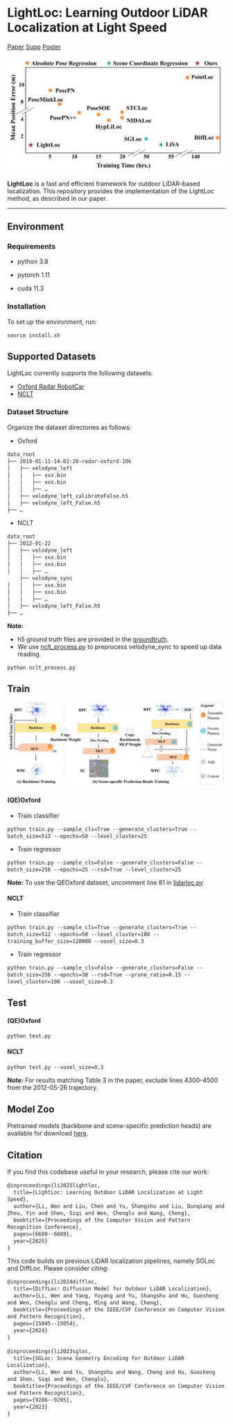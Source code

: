 # LightLoc: Learning Outdoor LiDAR Localization at Light Speed

[Paper](https://openaccess.thecvf.com/content/CVPR2025/papers/Li_LightLoc_Learning_Outdoor_LiDAR_Localization_at_Light_Speed_CVPR_2025_paper.pdf) 
[Supp](https://openaccess.thecvf.com/content/CVPR2025/supplemental/Li_LightLoc_Learning_Outdoor_CVPR_2025_supplemental.pdf)
[Poster](https://drive.google.com/file/d/1Q5B6Ec4NN-NArkpaAjupIMamdCnwTknp/view?usp=sharing)

<img src="img/Teaser.png" width=500>

**LightLoc** is a fast and efficient framework for outdoor LiDAR-based localization. This repository provides the implementation of the LightLoc method, as described in our paper.

---
## Environment

### Requirements
- python 3.8

- pytorch 1.11

- cuda 11.3
### Installation
To set up the environment, run:
```
source install.sh
```

## Supported Datasets

LightLoc currently supports the following datasets:
- [Oxford Radar RobotCar](https://oxford-robotics-institute.github.io/radar-robotcar-dataset/datasets)
- [NCLT](https://robots.engin.umich.edu/nclt/)

### Dataset Structure
Organize the dataset directories as follows:

- Oxford
```
data_root
├── 2019-01-11-14-02-26-radar-oxford-10k
│   ├── velodyne_left
│   │   ├── xxx.bin
│   │   ├── xxx.bin
│   │   ├── …
│   ├── velodyne_left_calibrateFalse.h5
│   ├── velodyne_left_False.h5
├── …
```
- NCLT
```
data_root
├── 2012-01-22
│   ├── velodyne_left
│   │   ├── xxx.bin
│   │   ├── xxx.bin
│   │   ├── …
    ├── velodyne_sync
│   │   ├── xxx.bin
│   │   ├── xxx.bin
│   │   ├── …
│   ├── velodyne_left_False.h5
├── …
```
**Note:** 
- h5 ground truth files are provided in the [groundtruth](https://drive.google.com/drive/folders/1IAPbppgy88fr3KEgcKHJHUvdC0q1TJTo?usp=sharing).
- We use [nclt_process.py](nclt_process.py) to preprocess velodyne_sync to speed up data reading.
```
python nclt_process.py
```

## Train
![image](img/Pipline.png)
#### (QE)Oxford

- Train classifier
```
python train.py --sample_cls=True --generate_clusters=True --batch_size=512 --epochs=50 --level_cluster=25
```
- Train regressor
```
python train.py --sample_cls=False --generate_clusters=False --batch_size=256 --epochs=25 --rsd=True --level_cluster=25
```
**Note:** To use the QEOxford dataset, uncomment line 81 in [lidarloc.py](datasets/lidarloc.py).
#### NCLT

- Train classifier
```
python train.py --sample_cls=True --generate_clusters=True --batch_size=512 --epochs=50 --level_cluster=100 --training_buffer_size=120000 --voxel_size=0.3
```
- Train regressor
```
python train.py --sample_cls=False --generate_clusters=False --batch_size=256 --epochs=30 --rsd=True --prune_ratio=0.15 --level_cluster=100 --voxel_size=0.3
```
## Test
####  (QE)Oxford
```
python test.py
```
####  NCLT
```
python test.py --voxel_size=0.3
```
**Note:** For results matching Table 3 in the paper, exclude lines 4300–4500 from the 2012-05-26 trajectory.

## Model Zoo
Pretrained models (backbone and scene-specific prediction heads) are available for download [here](https://drive.google.com/drive/folders/1ZuEs7NbVGO8afqTZM0xCYJgeLtNzPbt0?usp=sharing).

## Citation
If you find this codebase useful in your research, please cite our work:
```
@inproceedings{li2025lightloc,
  title={LightLoc: Learning Outdoor LiDAR Localization at Light Speed},
  author={Li, Wen and Liu, Chen and Yu, Shangshu and Liu, Dunqiang and Zhou, Yin and Shen, Siqi and Wen, Chenglu and Wang, Cheng},
  booktitle={Proceedings of the Computer Vision and Pattern Recognition Conference},
  pages={6680--6689},
  year={2025}
}
```
This code builds on previous LiDAR localization pipelines, namely SGLoc and DiffLoc. Please consider citing:
```
@inproceedings{li2024diffloc,
  title={DiffLoc: Diffusion Model for Outdoor LiDAR Localization},
  author={Li, Wen and Yang, Yuyang and Yu, Shangshu and Hu, Guosheng and Wen, Chenglu and Cheng, Ming and Wang, Cheng},
  booktitle={Proceedings of the IEEE/CVF Conference on Computer Vision and Pattern Recognition},
  pages={15045--15054},
  year={2024}
}

@inproceedings{li2023sgloc,
  title={SGLoc: Scene Geometry Encoding for Outdoor LiDAR Localization},
  author={Li, Wen and Yu, Shangshu and Wang, Cheng and Hu, Guosheng and Shen, Siqi and Wen, Chenglu},
  booktitle={Proceedings of the IEEE/CVF Conference on Computer Vision and Pattern Recognition},
  pages={9286--9295},
  year={2023}
}
```
